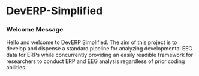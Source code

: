# DevERP-Simplified

### Welcome Message

Hello and welcome to DevERP Simplified. The aim of this project is to develop and dispense a standard pipeline for analyzing developmental EEG data for ERPs while concurrently providing an easily readible framework for researchers to conduct ERP and EEG analysis regardless of prior coding abilities.
